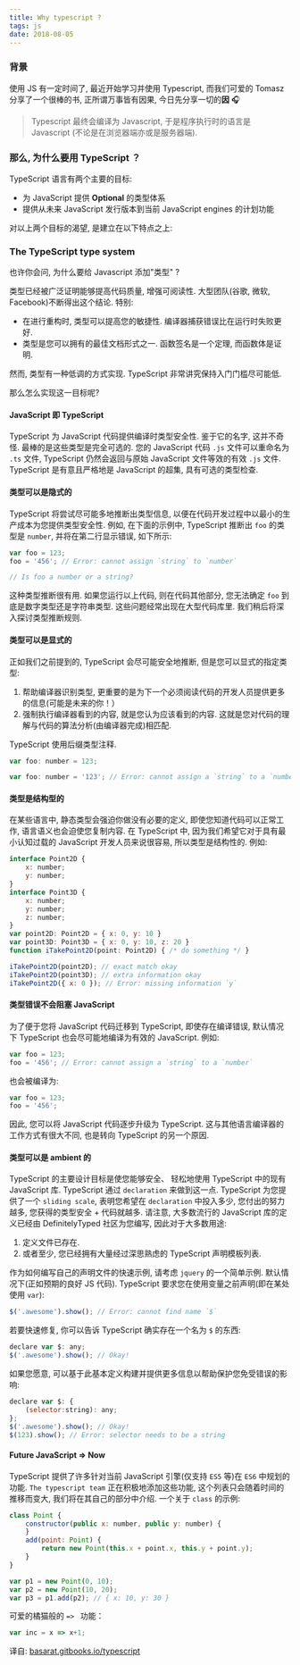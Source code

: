 ```yaml
---
title: Why typescript ?
tags: js
date: 2018-08-05
---
```


### 背景
使用 JS 有一定时间了, 最近开始学习并使用 Typescript, 而我们可爱的 Tomasz 分享了一个很棒的书, 正所谓万事皆有因果, 今日先分享一切的**因** 🎧

> Typescript 最终会编译为 Javascript, 于是程序执行时的语言是 Javascript (不论是在浏览器端亦或是服务器端).

### 那么, 为什么要用 TypeScript ？
TypeScript 语言有两个主要的目标:

* 为 JavaScript 提供 **Optional** 的类型体系
* 提供从未来 JavaScript 发行版本到当前 JavaScript engines 的计划功能

对以上两个目标的渴望, 是建立在以下特点之上:

### The TypeScript type system
也许你会问, 为什么要给 Javascript 添加"类型" ?

类型已经被广泛证明能够提高代码质量, 增强可阅读性. 大型团队(谷歌, 微软, Facebook)不断得出这个结论. 特别:

* 在进行重构时, 类型可以提高您的敏捷性. 编译器捕获错误比在运行时失败更好.
* 类型是您可以拥有的最佳文档形式之一. 函数签名是一个定理, 而函数体是证明.

然而, 类型有一种低调的方式实现. TypeScript 非常讲究保持入门门槛尽可能低.

那么怎么实现这一目标呢?

#### JavaScript 即 TypeScript
TypeScript 为 JavaScript 代码提供编译时类型安全性. 鉴于它的名字, 这并不奇怪. 最棒的是这些类型是完全可选的. 您的 JavaScript 代码 `.js` 文件可以重命名为 `.ts` 文件, TypeScript 仍然会返回与原始 JavaScript 文件等效的有效 `.js` 文件. TypeScript 是有意且严格地是 JavaScript 的超集, 具有可选的类型检查.

#### 类型可以是隐式的
TypeScript 将尝试尽可能多地推断出类型信息, 以便在代码开发过程中以最小的生产成本为您提供类型安全性. 例如, 在下面的示例中, TypeScript 推断出 `foo` 的类型是 `number`, 并将在第二行显示错误, 如下所示:

```javascript
var foo = 123;
foo = '456'; // Error: cannot assign `string` to `number`

// Is foo a number or a string?
```

这种类型推断很有用. 如果您运行以上代码, 则在代码其他部分, 您无法确定 `foo` 到底是数字类型还是字符串类型. 这些问题经常出现在大型代码库里. 我们稍后将深入探讨类型推断规则.

#### 类型可以是显式的
正如我们之前提到的, TypeScript 会尽可能安全地推断, 但是您可以显式的指定类型:

1. 帮助编译器识别类型, 更重要的是为下一个必须阅读代码的开发人员提供更多的信息(可能是未来的你！）
2. 强制执行编译器看到的内容, 就是您认为应该看到的内容.  这就是您对代码的理解与代码的算法分析(由编译器完成)相匹配.

TypeScript 使用后缀类型注释.

```javascript
var foo: number = 123;

var foo: number = '123'; // Error: cannot assign a `string` to a `number`
```

#### 类型是结构型的
在某些语言中, 静态类型会强迫你做没有必要的定义, 即使您知道代码可以正常工作, 语言语义也会迫使您复制内容. 在 TypeScript 中, 因为我们希望它对于具有最小认知过载的 JavaScript 开发人员来说很容易, 所以类型是结构性的. 例如:

```javascript
interface Point2D {
    x: number;
    y: number;
}
interface Point3D {
    x: number;
    y: number;
    z: number;
}
var point2D: Point2D = { x: 0, y: 10 }
var point3D: Point3D = { x: 0, y: 10, z: 20 }
function iTakePoint2D(point: Point2D) { /* do something */ }

iTakePoint2D(point2D); // exact match okay
iTakePoint2D(point3D); // extra information okay
iTakePoint2D({ x: 0 }); // Error: missing information `y`
```

#### 类型错误不会阻塞 JavaScript
为了便于您将 JavaScript 代码迁移到 TypeScript, 即使存在编译错误, 默认情况下 TypeScript 也会尽可能地编译为有效的 JavaScript. 例如:

```javascript
var foo = 123;
foo = '456'; // Error: cannot assign a `string` to a `number`
```

也会被编译为:

```javascript
var foo = 123;
foo = '456';
```

因此, 您可以将 JavaScript 代码逐步升级为 TypeScript. 这与其他语言编译器的工作方式有很大不同, 也是转向 TypeScript 的另一个原因.

#### 类型可以是 ambient 的
TypeScript 的主要设计目标是使您能够安全、 轻松地使用 TypeScript 中的现有 JavaScript 库. TypeScript 通过 `declaration` 来做到这一点. TypeScript 为您提供了一个 `sliding scale`, 表明您希望在 `declaration` 中投入多少, 您付出的努力越多, 您获得的类型安全 + 代码就越多. 请注意, 大多数流行的 JavaScript 库的定义已经由 DefinitelyTyped 社区为您编写, 因此对于大多数用途:

1. 定义文件已存在.
2. 或者至少, 您已经拥有大量经过深思熟虑的 TypeScript 声明模板列表.

作为如何编写自己的声明文件的快速示例, 请考虑 `jquery` 的一个简单示例. 默认情况下(正如预期的良好 JS 代码). TypeScript 要求您在使用变量之前声明(即在某处使用 `var`):

```javascript
$('.awesome').show(); // Error: cannot find name `$`
```

若要快速修复, 你可以告诉 TypeScript 确实存在一个名为 `$` 的东西:

```javascript
declare var $: any;
$('.awesome').show(); // Okay!
```

如果您愿意, 可以基于此基本定义构建并提供更多信息以帮助保护您免受错误的影响:

```javascript
declare var $: {
    (selector:string): any;
};
$('.awesome').show(); // Okay!
$(123).show(); // Error: selector needs to be a string
```

#### Future JavaScript => Now
TypeScript 提供了许多针对当前 JavaScript 引擎(仅支持 `ES5` 等)在 `ES6` 中规划的功能. `The typescript team` 正在积极地添加这些功能, 这个列表只会随着时间的推移而变大, 我们将在其自己的部分中介绍. 一个关于 `class` 的示例:

```javascript
class Point {
    constructor(public x: number, public y: number) {
    }
    add(point: Point) {
        return new Point(this.x + point.x, this.y + point.y);
    }
}

var p1 = new Point(0, 10);
var p2 = new Point(10, 20);
var p3 = p1.add(p2); // { x: 10, y: 30 }
```

可爱的橘猫般的 `=> ` 功能：

```javascript
var inc = x => x+1;
```

译自:
[basarat.gitbooks.io/typescript](https://basarat.gitbooks.io/typescript/content/docs/why-typescript.html)

